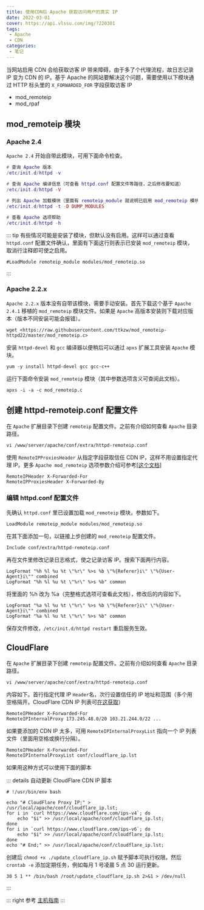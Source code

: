 ```yaml
---
title: 使用CDN后 Apache 获取访问用户的真实 IP
date: 2022-03-01
cover: https://api.vlssu.com/img/?220301
tags:
 - Apache
 - CDN
categories: 
 - 笔记
---
```


当网站启用 CDN 会给获取访客 IP 带来障碍，由于多了个代理流程，故日志记录 IP 变为 CDN 的 IP。基于 Apache 的网站要解决这个问题，需要使用以下模块通过 HTTP 标头里的 `X_FORWARDED_FOR` 字段获取访客 IP

- mod_remoteip
- mod_rpaf

## mod_remoteip 模块

### Apache 2.4

`Apache 2.4` 开始自带此模块，可用下面命令检查。

```lua
# 查询 Apache 版本
/etc/init.d/httpd -v

# 查询 Apache 编译信息（可查看 httpd.conf 配置文件等路径，之后修改要知道）
/etc/init.d/httpd -V

# 列出 Apache 加载模块（里面有 remoteip_module 就说明已启用 mod_remoteip 模块）
/etc/init.d/httpd -t -D DUMP_MODULES

# 查看 Apache 选项帮助
/etc/init.d/httpd -h
```
::: tip
有些情况可能是安装了模块，但默认没有启用。这样可以通过查看 `httpd.conf` 配置文件确认，里面有下面这行则表示已安装 `mod_remoteip` 模块，取消行注释即可使之启用。
```
#LoadModule remoteip_module modules/mod_remoteip.so
```
:::

### Apache 2.2.x
`Apache 2.2.x` 版本没有自带该模块，需要手动安装。首先下载这个基于 `Apache 2.4.1` 移植的 `mod_remoteip` 模块文件。如果是 `Apache` 高版本安装则下载对应版本（版本不同安装可能会报错）。
```
wget <https://raw.githubusercontent.com/ttkzw/mod_remoteip-httpd22/master/mod_remoteip.c>
```
安装 `httpd-devel` 和 `gcc` 编译器以便稍后可以通过 `apxs` 扩展工具安装 `Apache` 模块。
```
yum -y install httpd-devel gcc gcc-c++
```
运行下面命令安装 `mod_remoteip` 模块（其中参数选项含义可查阅此文档）。
```
apxs -i -a -c mod_remoteip.c
```

## 创建 httpd-remoteip.conf 配置文件
在 `Apache` 扩展目录下创建 `remoteip` 配置文件。之前有介绍如何查看 `Apache` 目录路径。
```
vi /www/server/apache/conf/extra/httpd-remoteip.conf
```
使用 `RemoteIPProxiesHeader` 从指定字段获取信任 CDN IP，这样不用设置指定代理 IP。更多 `Apache mod_remoteip` 选项参数介绍可参考[[这个文档]](https://httpd.apache.org/docs/2.4/mod/mod_remoteip.html)

```
RemoteIPHeader X-Forwarded-For
RemoteIPProxiesHeader X-Forwarded-By
```

### 编辑 httpd.conf 配置文件

先确认 `httpd.conf` 里已设置加载 `mod_remoteip` 模块，参数如下。
```
LoadModule remoteip_module modules/mod_remoteip.so
```
在其下面添加一句，以链接上步创建的 `mod_remoteip` 配置文件。
```
Include conf/extra/httpd-remoteip.conf
```
再在文件里修改记录日志格式，使之记录访客 IP。搜索下面两行内容。
```
LogFormat "%h %l %u %t \"%r\" %>s %b \"%{Referer}i\" \"%{User-Agent}i\"" combined
LogFormat "%h %l %u %t \"%r\" %>s %b" common
```
将里面的 %h 改为 %a（完整格式选项可查看此文档），修改后的内容如下。
```
LogFormat "%a %l %u %t \"%r\" %>s %b \"%{Referer}i\" \"%{User-Agent}i\"" combined
LogFormat "%a %l %u %t \"%r\" %>s %b" common
```
保存文件修改，`/etc/init.d/httpd restart` 重启服务生效。



## CloudFlare
在 `Apache` 扩展目录下创建 `remoteip` 配置文件。之前有介绍如何查看 `Apache` 目录路径。
```
vi /www/server/apache/conf/extra/httpd-remoteip.conf
```
内容如下。首行指定代理 IP `Header`名，次行设置信任的 IP 地址和范围（多个用空格隔开。CloudFlare CDN IP 列表可[在这获取](https://www.cloudflare.com/ips/)）
```
RemoteIPHeader X-Forwarded-For
RemoteIPInternalProxy 173.245.48.0/20 103.21.244.0/22 ...
```
如果要添加的 CDN IP 太多，可用 `RemoteIPInternalProxyList` 指向一个 IP 列表文件（里面用空格或换行分隔）。
```
RemoteIPHeader X-Forwarded-For
RemoteIPInternalProxyList conf/cloudflare_ip.lst
```
如果用这种方式可以使用下面的脚本

::: details 自动更新 CloudFlare CDN IP 脚本
```
# !/usr/bin/env bash

echo "# CloudFlare Proxy IP;" > /usr/local/apache/conf/cloudflare_ip.lst;
for i in `curl https://www.cloudflare.com/ips-v4`; do
    echo "$i" >> /usr/local/apache/conf/cloudflare_ip.lst;
done
for i in `curl https://www.cloudflare.com/ips-v6`; do
    echo "$i" >> /usr/local/apache/conf/cloudflare_ip.lst;
done
echo "# End;" >> /usr/local/apache/conf/cloudflare_ip.lst;
```
创建后 `chmod +x ./update_cloudflare_ip.sh` 赋予脚本可执行权限。然后 `crontab -e` 添加定期任务，例如每月 1 号凌晨 5 点 30 运行更新。
```
30 5 1 ** /bin/bash /root/update_cloudflare_ip.sh 2>&1 > /dev/null
```
:::

::: right
参考 [主机指南](https://www.hostarr.com/apache-mod_remoteip/)
:::
